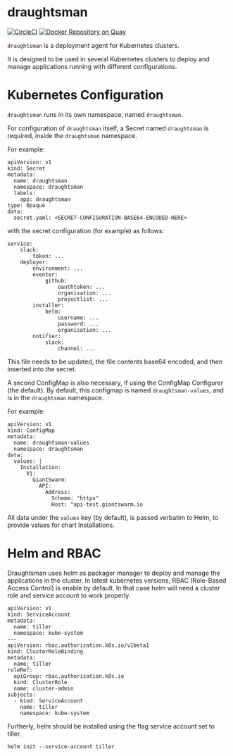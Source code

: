 # draughtsman

[![CircleCI](https://circleci.com/gh/giantswarm/draughtsman.svg?&style=shield)](https://circleci.com/gh/giantswarm/draughtsman) [![Docker Repository on Quay](https://quay.io/repository/giantswarm/draughtsman/status "Docker Repository on Quay")](https://quay.io/repository/giantswarm/draughtsman)

`draughtsman` is a deployment agent for Kubernetes clusters.

It is designed to be used in several Kubernetes clusters to deploy and manage applications running with different configurations. 

# Kubernetes Configuration

`draughtsman` runs in its own namespace, named `draughtsman`.

For configuration of `draughtsman` itself, a Secret named `draughtsman` is required, inside the `draughtsman` namespace.

For example:
```
apiVersion: v1
kind: Secret
metadata:
  name: draughtsman
  namespace: draughtsman
  labels:
    app: draughtsman
type: Opaque
data:
  secret.yaml: <SECRET-CONFIGURATION-BASE64-ENCODED-HERE>
```

with the secret configuration (for example) as follows:

```
service:
    slack:
        token: ...
    deployer:
        environment: ...
        eventer:
            github:
                oauthtoken: ...
                organisation: ...
                projectlist: ...
        installer:
            helm:
                username: ...
                password: ...
                organisation: ...
        notifier:
            slack:
                channel: ...
```

This file needs to be updated, the file contents base64 encoded, and then inserted into the secret.

A second ConfigMap is also necessary, if using the ConfigMap Configurer (the default).
By default, this configmap is named `draughtsman-values`, and is in the `draughtsman` namespace.

For example:
```
apiVersion: v1
kind: ConfigMap
metadata:
  name: draughtsman-values
  namespace: draughtsman
data:
  values: |
    Installation:
      V1:
        GiantSwarm:
          API:
            Address:
              Scheme: "https"
              Host: "api-test.giantswarm.io
```

All data under the `values` key (by default), is passed verbatim to Helm, to provide values for chart Installations.

# Helm and RBAC

Draughtsman uses helm as packager manager to deploy and manage the applications in the cluster. In latest kubernetes versions, RBAC (Role-Based Access Control) is enable by default. In that case helm will need a cluster role and service account to work properly.

```
apiVersion: v1
kind: ServiceAccount
metadata:
  name: tiller
  namespace: kube-system
---
apiVersion: rbac.authorization.k8s.io/v1beta1
kind: ClusterRoleBinding
metadata:
  name: tiller
roleRef:
  apiGroup: rbac.authorization.k8s.io
  kind: ClusterRole
  name: cluster-admin
subjects:
  - kind: ServiceAccount
    name: tiller
    namespace: kube-system
```

Furtherly, helm should be installed using the flag service account set to tiller.

```
helm init --service-account tiller
```
